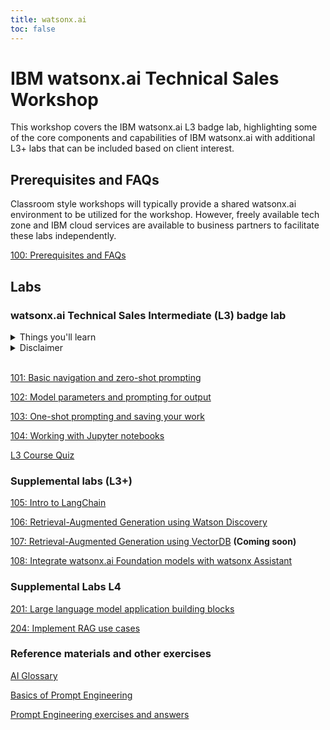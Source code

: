 ```yaml
---
title: watsonx.ai
toc: false
---
```


# IBM watsonx.ai Technical Sales Workshop

This workshop covers the IBM watsonx.ai L3 badge lab, highlighting some of the core components and capabilities of IBM watsonx.ai with additional L3+ labs that can be included based on client interest.

## Prerequisites and FAQs

Classroom style workshops will typically provide a shared watsonx.ai environment to be utilized for the workshop. However, freely available tech zone and IBM cloud services are available to business partners to facilitate these labs independently.

[100: Prerequisites and FAQs](/watsonx/watsonxai/100)

## Labs

### watsonx.ai Technical Sales Intermediate (L3) badge lab

<details>
  <summary>Things you'll learn</summary>

  - The watsonx.ai web based Prompt Lab UI, including Structured and Freeform interface, sample prompts, model information panels and model parameter panel.
  - Strengths and weaknesses of different models
  - An overview of the model parameters and how they influence output.
  - Zero shot vs. Few shot prompting
  - Using prompts to generate specific output
  - Saving prompts and prompt sessions
  - Restoring a prompt to an earlier state via prompt history
  - Saving prompts to a Jupyter notebook and working with the Jupyter notebook
</details>

<details>
<summary>Disclaimer</summary>

Watsonx.ai is being developed and released in an agile manner, which may result in some of the lab screenshots looking slightly different from what you see in the UI.  You may notice the following differences:

- Additional foundation models in the library list
- Tweaks to the user interface (location of buttons, text/labels for various fields) 
- Additional tabs/buttons (especially when the Tuning Studio is released).

None of the above changes should impact the labs in this document.  However, there are a few possible changes that would compromise the integrity of the lab:

- Ongoing tuning of the foundation models may result in varied results.
- Updates to the sample prompt default text may change. The original text for all prompts has been provided in the lab document if you need to copy/paste to the prompt UI. 
</details>

<br />

[101: Basic navigation and zero-shot prompting](/watsonx/watsonxai/101)

[102: Model parameters and prompting for output](/watsonx/watsonxai/102)

[103: One-shot prompting and saving your work](/watsonx/watsonxai/103)

[104: Working with Jupyter notebooks](/watsonx/watsonxai/104)

[L3 Course Quiz](https://learn.ibm.com/course/view.php?id=13452)


### Supplemental labs (L3+)

[105: Intro to LangChain
](/watsonx/watsonxai/105)

[106: Retrieval-Augmented Generation using Watson Discovery](/watsonx/watsonxai/106)

[107: Retrieval-Augmented Generation using VectorDB](/watsonx/watsonxai/107) **(Coming soon)**

[108: Integrate watsonx.ai Foundation models with watsonx Assistant](/watsonx/watsonxai/108)

### Supplemental Labs L4

[201: Large language model application building blocks](/watsonx/watsonxai/201)

[204: Implement RAG use cases](/watsonx/watsonxai/204)


### Reference materials and other exercises
[AI Glossary](/watsonx/watsonxai/ref100)

[Basics of Prompt Engineering](/watsonx/watsonxai/ref101)

[Prompt Engineering exercises and answers](/watsonx/watsonxai/ref102)
